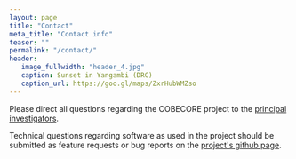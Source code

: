 ```yaml
---
layout: page
title: "Contact"
meta_title: "Contact info"
teaser: ""
permalink: "/contact/"
header:
   image_fullwidth: "header_4.jpg"
   caption: Sunset in Yangambi (DRC)
   caption_url: https://goo.gl/maps/ZxrHubWMZso
---
```


Please direct all questions regarding the COBECORE project to the [principal investigators](http://www.cobecore.org/team).

Technical questions regarding software as used in the project should be submitted as feature requests or bug reports on the [project's github page](https://www.github.com/khufkens).